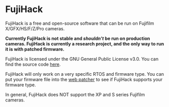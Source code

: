 # FujiHack
FujiHack is a free and open-source software that can be run on Fujifilm X/GFX/HS/F/Z/Pro cameras.

**Currently FujiHack is not stable and *shouldn't* be run on production cameras. FujiHack is currently a research project, and the only way to run it is with patched firmware.**

FujiHack is licensed under the GNU General Public License v3.0. You can find the source code [here](https://github.com/fujihack/fujihack).

FujiHack will only work on a very specific RTOS and firmware type. You can put your firmware file into the [web patcher](https://fujihack.github.io/patcher/) to see if FujiHack supports your firmware type.  

In general, FujiHack does NOT support the XP and S series Fujifilm cameras.